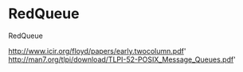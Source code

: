 # RedQueue
RedQueue

http://www.icir.org/floyd/papers/early.twocolumn.pdf'
http://man7.org/tlpi/download/TLPI-52-POSIX_Message_Queues.pdf'
